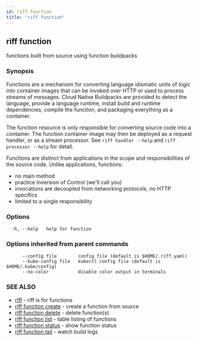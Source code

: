 ```yaml
---
id: riff-function
title: "riff function"
---
```

## riff function

functions built from source using function buildpacks

### Synopsis

Functions are a mechanism for converting language idiomatic units of logic into
container images that can be invoked over HTTP or used to process streams of
messages. Cloud Native Buildpacks are provided to detect the language, provide a
language runtime, install build and runtime dependencies, compile the function,
and packaging everything as a container.

The function resource is only responsible for converting source code into a
container. The function container image may then be deployed as a request
handler, or as a stream processor. See `riff handler --help` and
`riff processor --help` for detail.

Functions are distinct from applications in the scope and responsibilities of
the source code. Unlike applications, functions:

- no main method
- practice Inversion of Control (we'll call you)
- invocations are decoupled from networking protocols, no HTTP specifics
- limited to a single responsibility

### Options

```
  -h, --help   help for function
```

### Options inherited from parent commands

```
      --config file        config file (default is $HOME/.riff.yaml)
      --kube-config file   kubectl config file (default is $HOME/.kube/config)
      --no-color           disable color output in terminals
```

### SEE ALSO

* [riff](riff.md)	 - riff is for functions
* [riff function create](riff_function_create.md)	 - create a function from source
* [riff function delete](riff_function_delete.md)	 - delete function(s)
* [riff function list](riff_function_list.md)	 - table listing of functions
* [riff function status](riff_function_status.md)	 - show function status
* [riff function tail](riff_function_tail.md)	 - watch build logs

